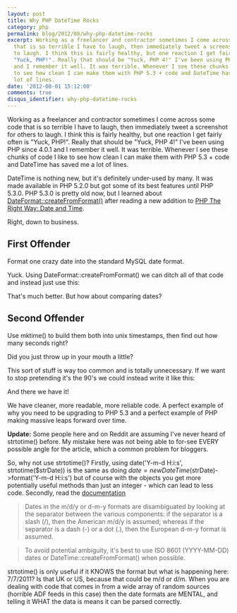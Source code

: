 ```yaml
---
layout: post
title: Why PHP DateTime Rocks
category: php
permalink: blog/2012/08/why-php-datetime-rocks
excerpt: Working as a freelancer and contractor sometimes I come across some code
  that is so terrible I have to laugh, then immediately tweet a screenshot for others
  to laugh. I think this is fairly healthy, but one reaction I get fairly often is
  "Yuck, PHP!". Really that should be "Yuck, PHP 4!" I've been using PHP since 4.0.1
  and I remember it well. It was terrible. Whenever I see these chunks of code I like
  to see how clean I can make them with PHP 5.3 + code and DateTime has saved me a
  lot of lines.
date: '2012-08-01 15:12:00'
comments: true
disqus_identifier: why-php-datetime-rocks
---
```


Working as a freelancer and contractor sometimes I come across some code that is so terrible I have to laugh, then immediately tweet a screenshot for others to laugh. I think this is fairly healthy, but one reaction I get fairly often is "Yuck, PHP!". Really that should be "Yuck, PHP 4!" I've been using PHP since 4.0.1 and I remember it well. It was terrible. Whenever I see these chunks of code I like to see how clean I can make them with PHP 5.3 + code and DateTime has saved me a lot of lines.

DateTime is nothing new, but it's definitely under-used by many. It was made available in PHP 5.2.0 but got some of its best features until PHP 5.3.0. PHP 5.3.0 is pretty old now, but I learned about <a href="http://uk.php.net/manual/en/datetime.createfromformat.php">DateFormat::createFromFormat()</a> after reading a new addition to [PHP The Right Way: Date and Time](http://www.phptherightway.com/#date_and_time).

Right, down to business.

## First Offender

Format one crazy date into the standard MySQL date format.

<script src="https://gist.github.com/3228301.js?file=gistfile1.php"></script>

Yuck. Using DateFormat::createFromFormat() we can ditch all of that code and instead just use this:

<script src="https://gist.github.com/3228398.js?file=gistfile1.php"></script>

That's much better. But how about comparing dates? 

## Second Offender

Use mktime() to build them both into unix timestamps, then find out how many seconds right? 

<script src="https://gist.github.com/3228471.js?file=gistfile1.php"></script>

Did you just throw up in your mouth a little? 

This sort of stuff is way too common and is totally unnecessary. If we want to stop pretending it's the 90's we could instead write it like this:

<script src="https://gist.github.com/3228499.js?file=gistfile1.php"></script>

And there we have it! 

We have cleaner, more readable, more reliable code. A perfect example of why you need to be upgrading to PHP 5.3 and a perfect example of PHP making massive leaps forward over time.

**Update:** Some people here and on Reddit are assuming I've never heard of strtotime() before. My mistake here was not being able to for-see EVERY possible angle for the article, which a common problem for bloggers.

So, why not use strtotime()? Firstly, using date('Y-m-d H:i:s', strtotime($strDate)) is the same as doing $date = new DateTime($strDate)->format('Y-m-d H:i:s') but of course with the objects you get more potentially useful methods than just an integer - which can lead to less code. Secondly, read the [documentation](http://php.net/manual/en/function.strtotime.php)

> Dates in the m/d/y or d-m-y formats are disambiguated by looking at the separator between the various components: if the separator is a slash (/), then the American m/d/y is assumed; whereas if the separator is a dash (-) or a dot (.), then the European d-m-y format is assumed.

> To avoid potential ambiguity, it's best to use ISO 8601 (YYYY-MM-DD) dates or DateTime::createFromFormat() when possible.

strtotime() is only useful if it KNOWS the format but what is happening here: 7/7/2011? Is that UK or US, because that could be m/d or d/m. When you are dealing with code that comes in from a wide array of random sources (horrible ADF feeds in this case) then the date formats are MENTAL, and telling it WHAT the data is means it can be parsed correctly.

